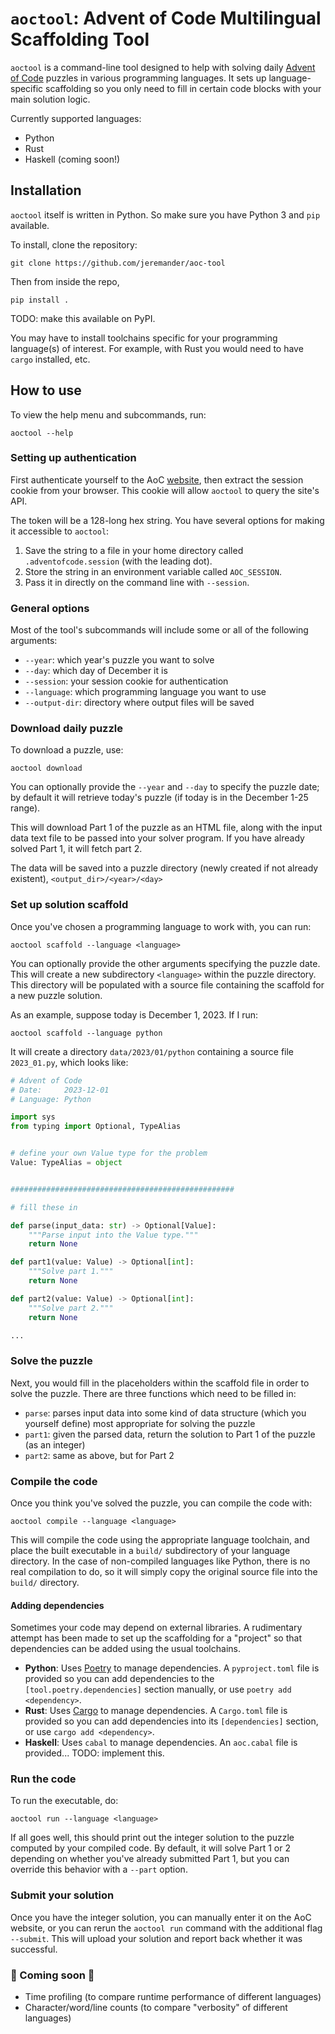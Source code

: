 # `aoctool`: Advent of Code Multilingual Scaffolding Tool

`aoctool` is a command-line tool designed to help with solving daily [Advent of Code](https://adventofcode.com) puzzles in various programming languages. It sets up language-specific scaffolding so you only need to fill in certain code blocks with your main solution logic.

Currently supported languages:

- Python
- Rust
- Haskell (coming soon!)

## Installation

`aoctool` itself is written in Python. So make sure you have Python 3 and `pip` available.

To install, clone the repository:

```text
git clone https://github.com/jeremander/aoc-tool
```

Then from inside the repo,

```text
pip install .
```

TODO: make this available on PyPI.

You may have to install toolchains specific for your programming language(s) of interest. For example, with Rust you would need to have `cargo` installed, etc.

## How to use

To view the help menu and subcommands, run:

```text
aoctool --help
```

### Setting up authentication

First authenticate yourself to the AoC [website](https://adventofcode.com/2023/auth/login), then extract the session cookie from your browser. This cookie will allow `aoctool` to query the site's API.

The token will be a 128-long hex string. You have several options for making it accessible to `aoctool`:

1. Save the string to a file in your home directory called `.adventofcode.session` (with the leading dot).
2. Store the string in an environment variable called `AOC_SESSION`.
3. Pass it in directly on the command line with `--session`.

### General options

Most of the tool's subcommands will include some or all of the following arguments:

- `--year`: which year's puzzle you want to solve
- `--day`: which day of December it is
- `--session`: your session cookie for authentication
- `--language`: which programming language you want to use
- `--output-dir`: directory where output files will be saved

### Download daily puzzle

To download a puzzle, use:

```text
aoctool download
```

You can optionally provide the `--year` and `--day` to specify the puzzle date; by default it will retrieve today's puzzle (if today is in the December 1-25 range).

This will download Part 1 of the puzzle as an HTML file, along with the input data text file to be passed into your solver program. If you have already solved Part 1, it will fetch part 2.

The data will be saved into a puzzle directory (newly created if not already existent), `<output_dir>/<year>/<day>`

### Set up solution scaffold

Once you've chosen a programming language to work with, you can run:

```text
aoctool scaffold --language <language>
```

You can optionally provide the other arguments specifying the puzzle date. This will create a new subdirectory `<language>` within the puzzle directory. This directory will be populated with a source file containing the scaffold for a new puzzle solution.

As an example, suppose today is December 1, 2023. If I run:

```text
aoctool scaffold --language python
```

It will create a directory `data/2023/01/python` containing a source file `2023_01.py`, which looks like:

```python
# Advent of Code
# Date:     2023-12-01
# Language: Python

import sys
from typing import Optional, TypeAlias


# define your own Value type for the problem
Value: TypeAlias = object


##################################################

# fill these in

def parse(input_data: str) -> Optional[Value]:
    """Parse input into the Value type."""
    return None

def part1(value: Value) -> Optional[int]:
    """Solve part 1."""
    return None

def part2(value: Value) -> Optional[int]:
    """Solve part 2."""
    return None

...
```

### Solve the puzzle

Next, you would fill in the placeholders within the scaffold file in order to solve the puzzle. There are three functions which need to be filled in:

- `parse`: parses input data into some kind of data structure (which you yourself define) most appropriate for solving the puzzle
- `part1`: given the parsed data, return the solution to Part 1 of the puzzle (as an integer)
- `part2`: same as above, but for Part 2

### Compile the code

Once you think you've solved the puzzle, you can compile the code with:

```text
aoctool compile --language <language>
```

This will compile the code using the appropriate language toolchain, and place the built executable in a `build/` subdirectory of your language directory. In the case of non-compiled languages like Python, there is no real compilation to do, so it will simply copy the original source file into the `build/` directory.

#### Adding dependencies

Sometimes your code may depend on external libraries. A rudimentary attempt has been made to set up the scaffolding for a "project" so that dependencies can be added using the usual toolchains.

- **Python**: Uses [Poetry](https://python-poetry.org) to manage dependencies. A `pyproject.toml` file is provided so you can add dependencies to the `[tool.poetry.dependencies]` section manually, or use `poetry add <dependency>`.
- **Rust**: Uses [Cargo](https://doc.rust-lang.org/cargo/) to manage dependencies. A `Cargo.toml` file is provided so you can add dependencies into its `[dependencies]` section, or use `cargo add <dependency>`.
- **Haskell**: Uses `cabal` to manage dependencies. An `aoc.cabal` file is provided... TODO: implement this.

### Run the code

To run the executable, do:

```text
aoctool run --language <language>
```

If all goes well, this should print out the integer solution to the puzzle computed by your compiled code. By default, it will solve Part 1 or 2 depending on whether you've already submitted Part 1, but you can override this behavior with a `--part` option.

### Submit your solution

Once you have the integer solution, you can manually enter it on the AoC website, or you can rerun the `aoctool run` command with the additional flag `--submit`. This will upload your solution and report back whether it was successful.

### 🚧 Coming soon 🚧

- Time profiling (to compare runtime performance of different languages)
- Character/word/line counts (to compare "verbosity" of different languages)
